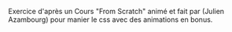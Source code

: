 Exercice d'après un  Cours "From Scratch" animé et fait par (Julien Azambourg) pour manier le css avec des animations en bonus.
